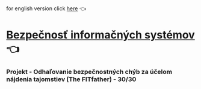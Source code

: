 for english version click [here](README-en.md) :point_left:

# [Bezpečnosť informačných systémov](https://www.fit.vut.cz/study/course/13887/.cs) :point_left:

### Projekt - Odhaľovanie bezpečnostných chýb za účelom nájdenia tajomstiev (The FITfather) - 30/30
